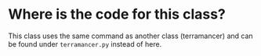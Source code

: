 # Where is the code for this class?

This class uses the same command as another class (terramancer) and can be found under `terramancer.py` instead of here.